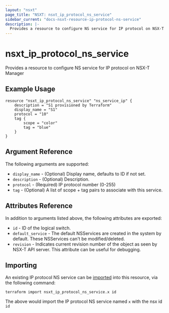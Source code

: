 ```yaml
---
layout: "nsxt"
page_title: "NSXT: nsxt_ip_protocol_ns_service"
sidebar_current: "docs-nsxt-resource-ip-protocol-ns-service"
description: |-
  Provides a resource to configure NS service for IP protocol on NSX-T Manager.
---
```


# nsxt_ip_protocol_ns_service

Provides a resource to configure NS service for IP protocol on NSX-T Manager

## Example Usage

```hcl
resource "nsxt_ip_protocol_ns_service" "ns_service_ip" {
    description = "S1 provisioned by Terraform"
    display_name = "S1"
    protocol = "10"
    tag {
        scope = "color"
        tag = "blue"
    }
}
```

## Argument Reference

The following arguments are supported:

* `display_name` - (Optional) Display name, defaults to ID if not set.
* `description` - (Optional) Description.
* `protocol` - (Required) IP protocol number (0-255)
* `tag` - (Optional) A list of scope + tag pairs to associate with this service.

## Attributes Reference

In addition to arguments listed above, the following attributes are exported:

* `id` - ID of the logical switch.
* `default_service` - The default NSServices are created in the system by default. These NSServices can't be modified/deleted.
* `revision` - Indicates current revision number of the object as seen by NSX-T API server. This attribute can be useful for debugging.

## Importing

An existing IP protocol NS service can be [imported][docs-import] into this resource, via the following command:

[docs-import]: https://www.terraform.io/docs/import/index.html

```
terraform import nsxt_ip_protocol_ns_service.x id
```

The above would import the IP protocol NS service named `x` with the nsx id `id`
